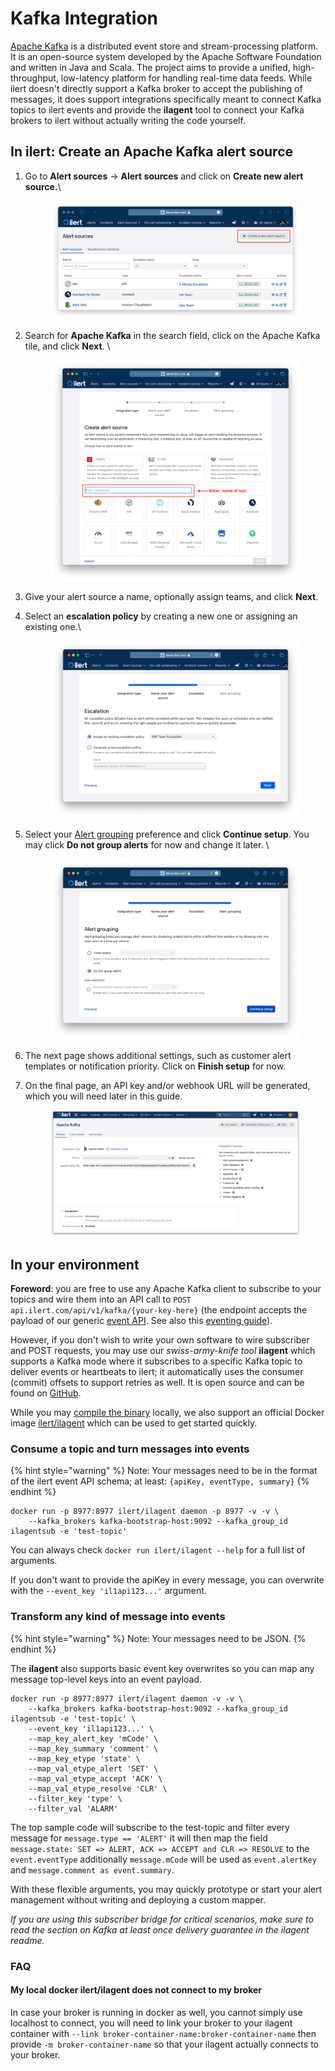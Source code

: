 # Kafka Integration

[Apache Kafka](https://kafka.apache.org/) is a distributed event store and stream-processing platform. It is an open-source system developed by the Apache Software Foundation and written in Java and Scala. The project aims to provide a unified, high-throughput, low-latency platform for handling real-time data feeds. While ilert doesn't directly support a Kafka broker to accept the publishing of messages, it does support integrations specifically meant to connect Kafka topics to ilert events and provide the **ilagent** tool to connect your Kafka brokers to ilert without actually writing the code yourself.

## In ilert: Create an Apache Kafka alert source <a href="#create-alert-source" id="create-alert-source"></a>

1.  Go to **Alert sources** -> **Alert sources** and click on **Create new alert source.**\


    <figure><img src="../.gitbook/assets/Screenshot 2023-08-28 at 10.21.10.png" alt=""><figcaption></figcaption></figure>
2.  Search for **Apache Kafka** in the search field, click on the Apache Kafka tile, and click **Next**. \


    <figure><img src="../.gitbook/assets/Screenshot 2023-08-28 at 10.24.23.png" alt=""><figcaption></figcaption></figure>
3. Give your alert source a name, optionally assign teams, and click **Next**.
4.  Select an **escalation policy** by creating a new one or assigning an existing one.\


    <figure><img src="../.gitbook/assets/Screenshot 2023-08-28 at 11.37.47.png" alt=""><figcaption></figcaption></figure>
5.  Select your [Alert grouping](../alerting/alert-sources.md#alert-grouping) preference and click **Continue setup**. You may click **Do not group alerts** for now and change it later. \


    <figure><img src="../.gitbook/assets/Screenshot 2023-08-28 at 11.38.24.png" alt=""><figcaption></figcaption></figure>
6. The next page shows additional settings, such as customer alert templates or notification priority. Click on **Finish setup** for now.
7.  On the final page, an API key and/or webhook URL will be generated, which you will need later in this guide.



    <figure><img src="../.gitbook/assets/1 (1) (1) (1) (1) (1) (1) (2) (1) (1) (1) (1).png" alt=""><figcaption></figcaption></figure>



## In your environment

**Foreword**: you are free to use any Apache Kafka client to subscribe to your topics and wire them into an API call to `POST api.ilert.com/api/v1/kafka/{your-key-here}` (the endpoint accepts the payload of our generic [event API](https://api.ilert.com/api-docs/#tag/events/post/events). See also this [eventing guide](../rest-api/api-samples/creating-alerts-through-events.md)).

However, if you don't wish to write your own software to wire subscriber and POST requests, you may use our _swiss-army-knife tool_ **ilagent** which supports a Kafka mode where it subscribes to a specific Kafka topic to deliver events or heartbeats to ilert; it automatically uses the consumer (commit) offsets to support retries as well. It is open source and can be found on [GitHub](https://github.com/iLert/ilagent).

While you may [compile the binary](https://github.com/iLert/ilagent?tab=readme-ov-file#compile-the-binary-from-source) locally, we also support an official Docker image [ilert/ilagent](https://hub.docker.com/r/ilert/ilagent/tags) which can be used to get started quickly.

### Consume a topic and turn messages into events

{% hint style="warning" %}
Note: Your messages need to be in the format of the ilert event API schema; at least: `{apiKey, eventType, summary}`
{% endhint %}

```
docker run -p 8977:8977 ilert/ilagent daemon -p 8977 -v -v \
    --kafka_brokers kafka-bootstrap-host:9092 --kafka_group_id ilagentsub -e 'test-topic'
```

You can always check `docker run ilert/ilagent --help` for a full list of arguments.

If you don't want to provide the apiKey in every message, you can overwrite with the `--event_key 'il1api123...'` argument.

### Transform any kind of message into events

{% hint style="warning" %}
Note: Your messages need to be JSON.
{% endhint %}

The **ilagent** also supports basic event key overwrites so you can map any message top-level keys into an event payload.

```
docker run -p 8977:8977 ilert/ilagent daemon -v -v \
    --kafka_brokers kafka-bootstrap-host:9092 --kafka_group_id ilagentsub -e 'test-topic' \
    --event_key 'il1api123...' \
    --map_key_alert_key 'mCode' \
    --map_key_summary 'comment' \
    --map_key_etype 'state' \
    --map_val_etype_alert 'SET' \
    --map_val_etype_accept 'ACK' \
    --map_val_etype_resolve 'CLR' \
    --filter_key 'type' \
    --filter_val 'ALARM'
```

The top sample code will subscribe to the test-topic and filter every message for `message.type == 'ALERT'` it will then map the field `message.state: SET => ALERT, ACK => ACCEPT and CLR => RESOLVE` to the `event.eventType` additionally `message.mCode` will be used as `event.alertKey` and `message.comment as event.summary`.&#x20;

With these flexible arguments, you may quickly prototype or start your alert management without writing and deploying a custom mapper.

_If you are using this subscriber bridge for critical scenarios, make sure to read the section on Kafka at least once delivery guarantee in the ilagent readme._

### FAQ

#### My local docker ilert/ilagent does not connect to my broker

In case your broker is running in docker as well, you cannot simply use localhost to connect, you will need to link your broker to your ilagent container with `--link broker-container-name:broker-container-name` then provide `-m broker-container-name` so that your ilagent actually connects to your broker.

